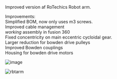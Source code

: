 Improved version af RoTechics Robot arm.  


Improvements:  
Simplified BOM, now only uses m3 screws.  
Improved cable management  
*working* assembly in fusion 360  
Fixed concentricity on main eccentric cycloidal gear.  
Larger reduction for bowden drive pulleys  
Improved Bowden couplings  
Housing for bowden drive motors  

![image](https://github.com/user-attachments/assets/9a057e24-2488-43c5-943f-ae27e8c73350)

![rbtarm](https://github.com/user-attachments/assets/e2f415e7-d62d-491b-85e2-3899d76619e7)
